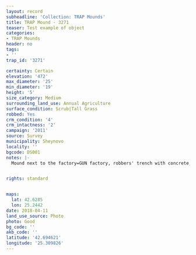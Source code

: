 ```yaml
---
layout: record
subheadline: 'Collection: TRAP Mounds'
title: TRAP Mound - 3271
teaser: Test example of object
categories:
- TRAP Mounds
header: no
tags:
- ''
trap_id: '3271'

certainty: Certain
elevation: '472'
max_diameter: '25'
min_diameter: '19'
height: '5'
size_category: Medium
surrounding_land_use: Annual Agriculture
surface_condition: Scrub|Tall Grass
robbed: Yes
crm_condition: '4'
crm_intactness: '2'
campaign: '2011'
source: Survey
municipality: Sheynovo
locality: ''
bgcode: DS001
notes: |-
  Mound next to the factory=GUN factory, robbers' trench with concrete, tiles, burnt wood (rebuilt into toilet), excavated by Kitov.


rights: standard


maps:
  lat: 42.6285
  lon: 25.2442
date: 2018-04-11
land_use_source: Photo
photo: Good
bg_code: ''
akb_code: ''
latitude: '42.694621'
longitude: '25.309826'
---
```

